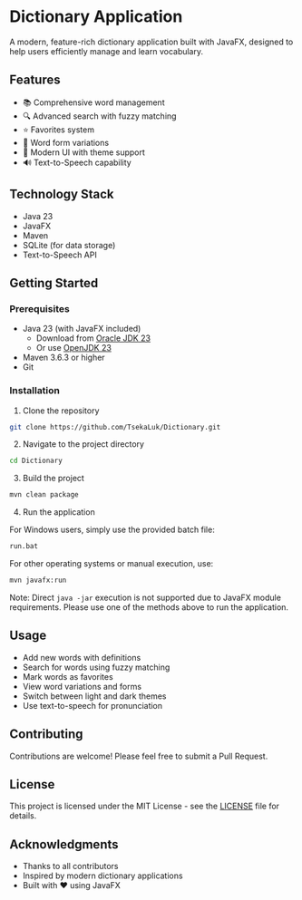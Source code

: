 # Dictionary Application

A modern, feature-rich dictionary application built with JavaFX, designed to help users efficiently manage and learn vocabulary.

## Features

- 📚 Comprehensive word management
- 🔍 Advanced search with fuzzy matching
- ⭐ Favorites system
- 🎯 Word form variations
- 🎨 Modern UI with theme support
- 🔊 Text-to-Speech capability

## Technology Stack

- Java 23
- JavaFX
- Maven
- SQLite (for data storage)
- Text-to-Speech API

## Getting Started

### Prerequisites

- Java 23 (with JavaFX included)
  - Download from [Oracle JDK 23](https://www.oracle.com/java/technologies/downloads/#java23)
  - Or use [OpenJDK 23](https://jdk.java.net/23/)
- Maven 3.6.3 or higher
- Git

### Installation

1. Clone the repository

```bash
git clone https://github.com/TsekaLuk/Dictionary.git
```

2. Navigate to the project directory

```bash
cd Dictionary
```

3. Build the project

```bash
mvn clean package
```

4. Run the application

For Windows users, simply use the provided batch file:

```bash
run.bat
```

For other operating systems or manual execution, use:

```bash
mvn javafx:run
```

Note: Direct `java -jar` execution is not supported due to JavaFX module requirements. Please use one of the methods above to run the application.

## Usage

- Add new words with definitions
- Search for words using fuzzy matching
- Mark words as favorites
- View word variations and forms
- Switch between light and dark themes
- Use text-to-speech for pronunciation

## Contributing

Contributions are welcome! Please feel free to submit a Pull Request.

## License

This project is licensed under the MIT License - see the [LICENSE](LICENSE) file for details.

## Acknowledgments

- Thanks to all contributors
- Inspired by modern dictionary applications
- Built with ❤️ using JavaFX

